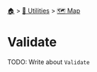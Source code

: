 <!--startTocHeader-->
[🏠](../../README.md) > [🔧 Utilities](../README.md) > [🗺️ Map](README.md)
# Validate
<!--endTocHeader-->

TODO: Write about `Validate`

<!--startTocSubTopic-->
<!--endTocSubTopic-->